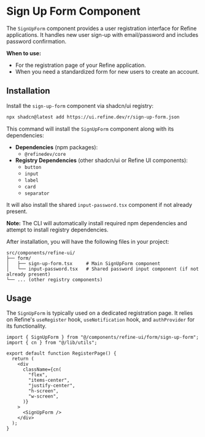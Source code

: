 # Sign Up Form Component

The `SignUpForm` component provides a user registration interface for Refine applications. It handles new user sign-up with email/password and includes password confirmation.

**When to use:**

- For the registration page of your Refine application.
- When you need a standardized form for new users to create an account.

## Installation

Install the `sign-up-form` component via shadcn/ui registry:

```bash
npx shadcn@latest add https://ui.refine.dev/r/sign-up-form.json
```

This command will install the `SignUpForm` component along with its dependencies:

- **Dependencies** (npm packages):
  - `@refinedev/core`
- **Registry Dependencies** (other shadcn/ui or Refine UI components):
  - `button`
  - `input`
  - `label`
  - `card`
  - `separator`

It will also install the shared `input-password.tsx` component if not already present.

**Note:** The CLI will automatically install required npm dependencies and attempt to install registry dependencies.

After installation, you will have the following files in your project:

```
src/components/refine-ui/
├── form/
│   ├── sign-up-form.tsx     # Main SignUpForm component
│   └── input-password.tsx   # Shared password input component (if not already present)
└── ... (other registry components)
```

## Usage

The `SignUpForm` is typically used on a dedicated registration page. It relies on Refine's `useRegister` hook, `useNotification` hook, and `authProvider` for its functionality.

```tsx
import { SignUpForm } from "@/components/refine-ui/form/sign-up-form";
import { cn } from "@/lib/utils";

export default function RegisterPage() {
  return (
    <div
      className={cn(
        "flex",
        "items-center",
        "justify-center",
        "h-screen",
        "w-screen",
      )}
    >
      <SignUpForm />
    </div>
  );
}
```
